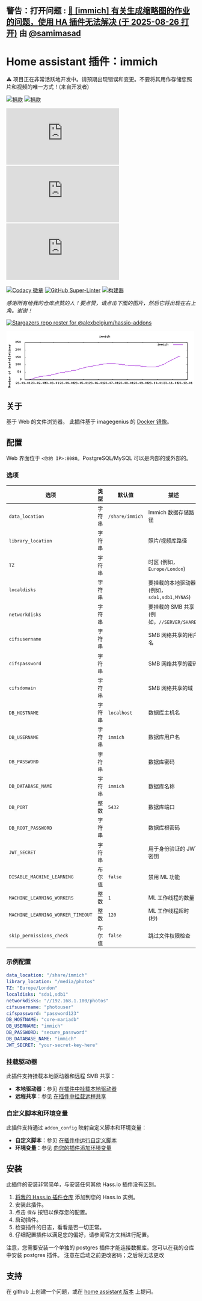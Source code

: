 ## 警告：打开问题 : [🐛 [immich] 有关生成缩略图的作业的问题，使用 HA 插件无法解决 (于 2025-08-26 打开)](https://github.com/alexbelgium/hassio-addons/issues/2072) 由 [@samimasad](https://github.com/samimasad)
# Home assistant 插件：immich

⚠️ 项目正在非常活跃地开发中。请预期出现错误和变更。不要将其用作存储您照片和视频的唯一方式！(来自开发者)

[![捐款][donation-badge]](https://www.buymeacoffee.com/alexbelgium)
[![捐款][paypal-badge]](https://www.paypal.com/donate/?hosted_button_id=DZFULJZTP3UQA)

![版本](https://img.shields.io/badge/dynamic/json?label=版本&query=%24.version&url=https%3A%2F%2Fraw.githubusercontent.com%2Falexbelgium%2Fhassio-addons%2Fmaster%2Fimmich%2Fconfig.json)
![入口](https://img.shields.io/badge/dynamic/json?label=入口&query=%24.ingress&url=https%3A%2F%2Fraw.githubusercontent.com%2Falexbelgium%2Fhassio-addons%2Fmaster%2Fimmich%2Fconfig.json)
![架构](https://img.shields.io/badge/dynamic/json?color=success&label=架构&query=%24.arch&url=https%3A%2F%2Fraw.githubusercontent.com%2Falexbelgium%2Fhassio-addons%2Fmaster%2Fimmich%2Fconfig.json)

[![Codacy 徽章](https://app.codacy.com/project/badge/Grade/9c6cf10bdbba45ecb202d7f579b5be0e)](https://www.codacy.com/gh/alexbelgium/hassio-addons/dashboard?utm_source=github.com&utm_medium=referral&utm_content=alexbelgium/hassio-addons&utm_campaign=Badge_Grade)
[![GitHub Super-Linter](https://img.shields.io/github/actions/workflow/status/alexbelgium/hassio-addons/weekly-supelinter.yaml?label=Lint%20code%20base)](https://github.com/alexbelgium/hassio-addons/actions/workflows/weekly-supelinter.yaml)
[![构建器](https://img.shields.io/github/actions/workflow/status/alexbelgium/hassio-addons/onpush_builder.yaml?label=构建器)](https://github.com/alexbelgium/hassio-addons/actions/workflows/onpush_builder.yaml)

[donation-badge]: https://img.shields.io/badge/Buy%20me%20a%20coffee%20(no%20paypal)-%23d32f2f?logo=buy-me-a-coffee&style=flat&logoColor=white
[paypal-badge]: https://img.shields.io/badge/Buy%20me%20a%20coffee%20with%20Paypal-0070BA?logo=paypal&style=flat&logoColor=white

_感谢所有给我的仓库点赞的人！要点赞，请点击下面的图片，然后它将出现在右上角。谢谢！_

[![Stargazers repo roster for @alexbelgium/hassio-addons](https://raw.githubusercontent.com/alexbelgium/hassio-addons/master/.github/stars2.svg)](https://github.com/alexbelgium/hassio-addons/stargazers)

![下载量趋势](https://raw.githubusercontent.com/alexbelgium/hassio-addons/master/immich/stats.png)

## 关于

基于 Web 的文件浏览器。
此插件基于 imagegenius 的 [Docker 镜像](https://github.com/imagegenius/docker-immich)。

## 配置

Web 界面位于 `<你的 IP>:8080`。PostgreSQL/MySQL 可以是内部的或外部的。

### 选项

| 选项 | 类型 | 默认值 | 描述 |
|------|------|--------|-------|
| `data_location` | 字符串 | `/share/immich` | Immich 数据存储路径 |
| `library_location` | 字符串 | | 照片/视频库路径 |
| `TZ` | 字符串 | | 时区 (例如，`Europe/London`) |
| `localdisks` | 字符串 | | 要挂载的本地驱动器 (例如，`sda1,sdb1,MYNAS`) |
| `networkdisks` | 字符串 | | 要挂载的 SMB 共享 (例如，`//SERVER/SHARE`) |
| `cifsusername` | 字符串 | | SMB 网络共享的用户名 |
| `cifspassword` | 字符串 | | SMB 网络共享的密码 |
| `cifsdomain` | 字符串 | | SMB 网络共享的域 |
| `DB_HOSTNAME` | 字符串 | `localhost` | 数据库主机名 |
| `DB_USERNAME` | 字符串 | `immich` | 数据库用户名 |
| `DB_PASSWORD` | 字符串 | | 数据库密码 |
| `DB_DATABASE_NAME` | 字符串 | `immich` | 数据库名称 |
| `DB_PORT` | 整数 | `5432` | 数据库端口 |
| `DB_ROOT_PASSWORD` | 字符串 | | 数据库根密码 |
| `JWT_SECRET` | 字符串 | | 用于身份验证的 JWT 密钥 |
| `DISABLE_MACHINE_LEARNING` | 布尔值 | `false` | 禁用 ML 功能 |
| `MACHINE_LEARNING_WORKERS` | 整数 | `1` | ML 工作线程的数量 |
| `MACHINE_LEARNING_WORKER_TIMEOUT` | 整数 | `120` | ML 工作线程超时 (秒) |
| `skip_permissions_check` | 布尔值 | `false` | 跳过文件权限检查 |

### 示例配置

```yaml
data_location: "/share/immich"
library_location: "/media/photos"
TZ: "Europe/London"
localdisks: "sda1,sdb1"
networkdisks: "//192.168.1.100/photos"
cifsusername: "photouser"
cifspassword: "password123"
DB_HOSTNAME: "core-mariadb"
DB_USERNAME: "immich"
DB_PASSWORD: "secure_password"
DB_DATABASE_NAME: "immich"
JWT_SECRET: "your-secret-key-here"
```

### 挂载驱动器

此插件支持挂载本地驱动器和远程 SMB 共享：

- **本地驱动器**：参见 [在插件中挂载本地驱动器](https://github.com/alexbelgium/hassio-addons/wiki/Mounting-Local-Drives-in-Addons)
- **远程共享**：参见 [在插件中挂载远程共享](https://github.com/alexbelgium/hassio-addons/wiki/Mounting-remote-shares-in-Addons)

### 自定义脚本和环境变量

此插件支持通过 `addon_config` 映射自定义脚本和环境变量：

- **自定义脚本**：参见 [在插件中运行自定义脚本](https://github.com/alexbelgium/hassio-addons/wiki/Running-custom-scripts-in-Addons)
- **环境变量**：参见 [向您的插件添加环境变量](https://github.com/alexbelgium/hassio-addons/wiki/Add-Environment-variables-to-your-Addon)

## 安装

此插件的安装非常简单，与安装任何其他 Hass.io 插件没有区别。

1. [将我的 Hass.io 插件仓库][repository] 添加到您的 Hass.io 实例。
1. 安装此插件。
1. 点击 `保存` 按钮以保存您的配置。
1. 启动插件。
1. 检查插件的日志，看看是否一切正常。
1. 仔细配置插件以满足您的偏好，请参阅官方文档进行配置。

注意，您需要安装一个单独的 postgres 插件才能连接数据库。您可以在我的仓库中安装 postgres 插件。
注意在启动之前更改密码；之后将无法更改

## 支持

在 github 上创建一个问题，或在 [home assistant 版本](https://community.home-assistant.io/t/home-assistant-addon-immich/282108/3) 上提问。

[repository]: https://github.com/alexbelgium/hassio-addons
[aarch64-shield]: https://img.shields.io/badge/aarch64-yes-green.svg
[amd64-shield]: https://img.shields.io/badge/amd64-yes-green.svg
[armv7-shield]: https://img.shields.io/badge/armv7-yes-green.svg